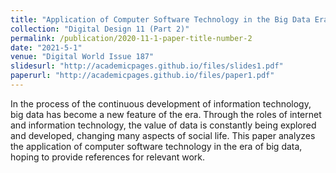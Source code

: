 ```yaml
---
title: "Application of Computer Software Technology in the Big Data Era"
collection: "Digital Design 11 (Part 2)"
permalink: /publication/2020-11-1-paper-title-number-2
date: "2021-5-1"
venue: "Digital World Issue 187"
slidesurl: "http://academicpages.github.io/files/slides1.pdf"
paperurl: "http://academicpages.github.io/files/paper1.pdf"
---
```

In the process of the continuous development of information technology, big data has become a new feature of the era. Through the roles of internet and information technology, the value of data is constantly being explored and developed, changing many aspects of social life. This paper analyzes the application of computer software technology in the era of big data, hoping to provide references for relevant work.

